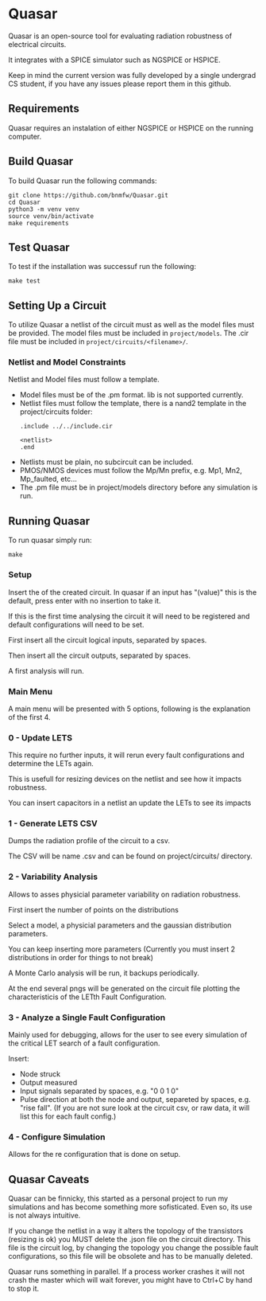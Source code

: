 # Quasar
Quasar is an open-source tool for evaluating radiation robustness of electrical circuits.

It integrates with a SPICE simulator such as NGSPICE or HSPICE.

Keep in mind the current version was fully developed by a single undergrad CS student, if you have any issues please report them in this github.

## Requirements
Quasar requires an instalation of either NGSPICE or HSPICE on the running computer.

## Build Quasar
To build Quasar run the following commands:
```
git clone https://github.com/bnmfw/Quasar.git
cd Quasar
python3 -m venv venv
source venv/bin/activate
make requirements
```

## Test Quasar
To test if the installation was successuf run the following:
```
make test
```

## Setting Up a Circuit
To utilize Quasar a netlist of the circuit must as well as the model files must be provided.
The model files must be included in ```project/models```.
The .cir file must be included in ```project/circuits/<filename>/```.

### Netlist and Model Constraints
Netlist and Model files must follow a template.
- Model files must be of the .pm format. lib is not supported currently.
- Netlist files must follow the template, there is a nand2 template in the project/circuits folder:
  ``` spice
  .include ../../include.cir

  <netlist>
  .end
  ```
- Netlists must be plain, no subcircuit can be included.
- PMOS/NMOS devices must follow the Mp/Mn prefix, e.g. Mp1, Mn2, Mp_faulted, etc...
- The .pm file must be in project/models directory before any simulation is run.

## Running Quasar
To run quasar simply run:
```
make
```

### Setup
Insert the <filename> of the created circuit.
In quasar if an input has "(value)" this is the default, press enter with no insertion to take it.

If this is the first time analysing the circuit it will need to be registered and default configurations will need to be set.

First insert all the circuit logical inputs, separated by spaces.

Then insert all the circuit outputs, separated by spaces.

A first analysis will run.

### Main Menu
A main menu will be presented with 5 options, following is the explanation of the first 4.

### 0 - Update LETS
This require no further inputs, it will rerun every fault configurations and determine the LETs again.

This is usefull for resizing devices on the netlist and see how it impacts robustness.

You can insert capacitors in a netlist an update the LETs to see its impacts

### 1 - Generate LETS CSV
Dumps the radiation profile of the circuit to a csv.

The CSV will be name <circuit name>.csv and can be found on project/circuits/<circuit name> directory.

### 2 - Variability Analysis
Allows to asses physicial parameter variability on radiation robustness.

First insert the number of points on the distributions

Select a model, a physicial parameters and the gaussian distribution parameters.

You can keep inserting more parameters (Currently you must insert 2 distributions in order for things to not break)

A Monte Carlo analysis will be run, it backups periodically.

At the end several pngs will be generated on the circuit file plotting the characteristicis of the LETth Fault Configuration.

### 3 - Analyze a Single Fault Configuration
Mainly used for debugging, allows for the user to see every simulation of the critical LET search of a fault configuration.

Insert:
- Node struck
- Output measured
- Input signals separated by spaces, e.g. "0 0 1 0"
- Pulse direction at both the node and output, separeted by spaces, e.g. "rise fall". (If you are not sure look at the circuit csv, or raw data, it will list this for each fault config.)

### 4 - Configure Simulation
Allows for the re configuration that is done on setup.

## Quasar Caveats
Quasar can be finnicky, this started as a personal project to run my simulations and has become something more sofisticated. Even so, its use is not always intuitive.

If you change the netlist in a way it alters the topology of the transistors (resizing is ok) you MUST delete the <circuit name>.json file on the circuit directory. This file is the circuit log, by changing the topology you change the possible fault configurations, so this file will be obsolete and has to be manually deleted.

Quasar runs something in parallel. If a process worker crashes it will not crash the master which will wait forever, you might have to Ctrl+C by hand to stop it.

